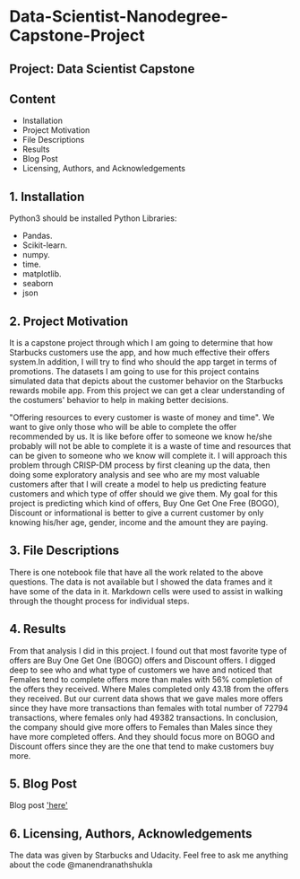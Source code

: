 # Data-Scientist-Nanodegree-Capstone-Project
## Project: Data Scientist Capstone
## Content
 - Installation
 - Project Motivation
 - File Descriptions
 - Results
 - Blog Post
 - Licensing, Authors, and Acknowledgements
## 1. Installation
Python3 should be installed
Python Libraries:
 - Pandas.
 - Scikit-learn.
 - numpy.
 - time.
 - matplotlib.
 - seaborn
 - json
## 2. Project Motivation
It is a capstone project through which I am going to determine that how Starbucks customers use the app, and how much effective their offers system.In addition, I will try to find who should the app target in terms of promotions. The datasets I am going to use for this project contains simulated data that depicts about the  customer behavior on the Starbucks rewards mobile app. From this project we can get a clear understanding of the costumers' behavior to help in making better decisions.

"Offering resources to every customer is waste of money and time". We want to give only those who will be able to complete the offer recommended by us. It is like before offer to someone we know he/she probably will not be able to complete it is a waste of time and resources that can be given to someone who we know will complete it. I will approach this problem through CRISP-DM process by first cleaning up the data, then doing some exploratory analysis and see who are my most valuable customers after that I will create a model to help us predicting feature customers and which type of offer should we give them.
My goal for this project is predicting which kind of offers, Buy One Get One Free (BOGO), Discount or informational is better to give a current customer by only knowing his/her age, gender, income and the amount they are paying.

## 3. File Descriptions
There is one notebook file that have all the work related to the above questions. The data is not available but I showed the data frames and it have some of the data in it. Markdown cells were used to assist in walking through the thought process for individual steps.

## 4. Results
From that analysis I did in this project. I found out that most favorite type of offers are Buy One Get One (BOGO) offers and Discount offers. I digged deep to see who and what type of customers we have and noticed that Females tend to complete offers more than males with 56% completion of the offers they received. Where Males completed only 43.18 from the offers they received. But our current data shows that we gave males more offers since they have more transactions than females with total number of 72794 transactions, where females only had 49382 transactions. In conclusion, the company should give more offers to Females than Males since they have more completed offers. And they should focus more on BOGO and Discount offers since they are the one that tend to make customers buy more.

## 5. Blog Post

Blog post ['here'](http://mythingswork.herokuapp.com/post/11/)

## 6. Licensing, Authors, Acknowledgements
The data was given by Starbucks and Udacity. Feel free to ask me anything about the code @manendranathshukla
